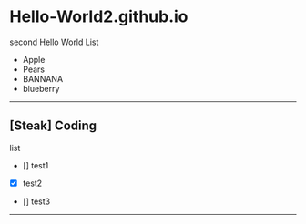 # Hello-World2.github.io
second Hello World
List

- Apple
- Pears
- BANNANA
- blueberry

---
[Steak]
Coding
---
list
- [] test1
- [x] test2
- [] test3

---
